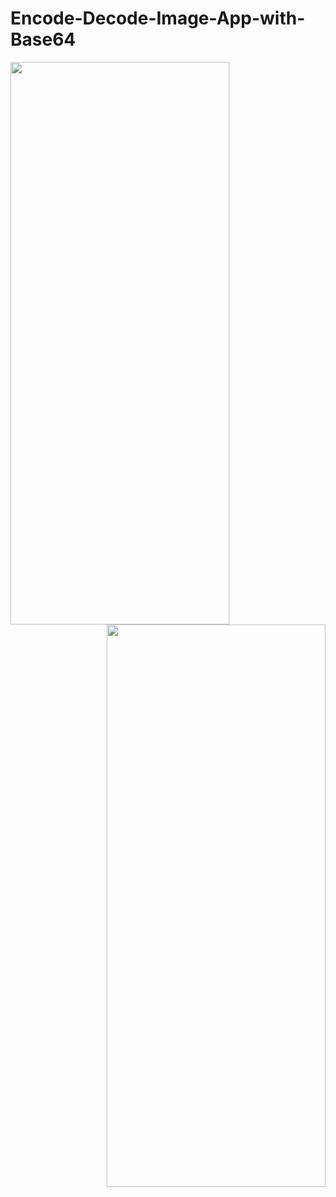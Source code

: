 # Encode-Decode-Image-App-with-Base64

<img src="https://user-images.githubusercontent.com/76838562/146294238-deb8de1a-314f-4100-9d1f-e886269d9681.jpg" align="left" height="900" width="350" >
<img src="https://user-images.githubusercontent.com/76838562/146294248-74587be6-99f3-43d7-9355-021f22611c53.jpg" align="right" height="900" width="350" >
